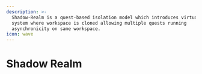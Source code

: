```yaml
---
description: >-
  Shadow-Realm is a quest-based isolation model which introduces virtual file
  system where workspace is cloned allowing multiple quests running
  asynchronicity on same workspace.
icon: wave
---
```


# Shadow Realm

